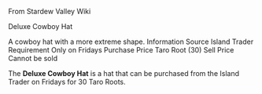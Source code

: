 From Stardew Valley Wiki

Deluxe Cowboy Hat

A cowboy hat with a more extreme shape. Information Source Island Trader Requirement Only on Fridays Purchase Price Taro Root (30) Sell Price Cannot be sold

The **Deluxe Cowboy Hat** is a hat that can be purchased from the Island Trader on Fridays for 30 Taro Roots.